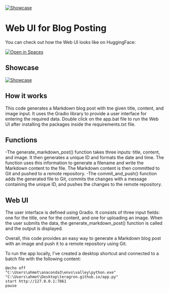 [![Showcase]()]([](https://teragron.github.io/))


# Web UI for Blog Posting

You can check out how the Web UI looks like on HuggingFace:

[![Open in Spaces](https://img.shields.io/badge/🤗-Open%20In%20Spaces-blue.svg)](https://huggingface.co/spaces/teragron/blogui)


## Showcase

[![Showcase](https://img.youtube.com/vi/6mGIGsPa9Ww/0.jpg)](https://youtu.be/6mGIGsPa9Ww)


## How it works
This code generates a Markdown blog post with tne given title, content, and image input. 
It uses the Gradio library to provide a user interface for entering the required data.
Double click on the app.bat file to run the Web UI after installing the packages inside the requirements.txt file.

## Functions

-The generate_markdown_post() function takes three inputs: title, content, and image. 
It then generates a unique ID and formats the date and time. The function uses this information to generate a filename and write the Markdown content to the file. 
The Markdown content is then committed to Git and pushed to a remote repository.
-The commit_and_push() function adds the generated file to Git, commits the changes with a message containing the unique ID, and pushes the changes to the remote repository.

## Web UI
The user interface is defined using Gradio. It consists of three input fields: one for the title, one for the content, and one for uploading an image. When the user submits the data, the generate_markdown_post() function is called and the output is displayed.

Overall, this code provides an easy way to generate a Markdown blog post with an image and push it to a remote repository using Git.

To run the app locally, I've created a desktop shortcut and connected to a batch file with the following content:

```
@echo off
"C:\Users\ahmet\anaconda3\envs\valley\python.exe" "C:\Users\ahmet\Desktop\teragron.github.io/app.py"
start http://127.0.0.1:7861
pause
```

